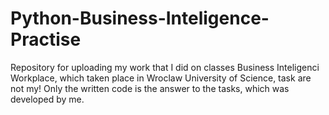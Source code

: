 # Python-Business-Inteligence-Practise
Repository for uploading my work that I did on classes Business Inteligenci Workplace, which taken place in Wroclaw University of Science, task are not my! Only the written code is the answer to the tasks, which was developed by me.  
